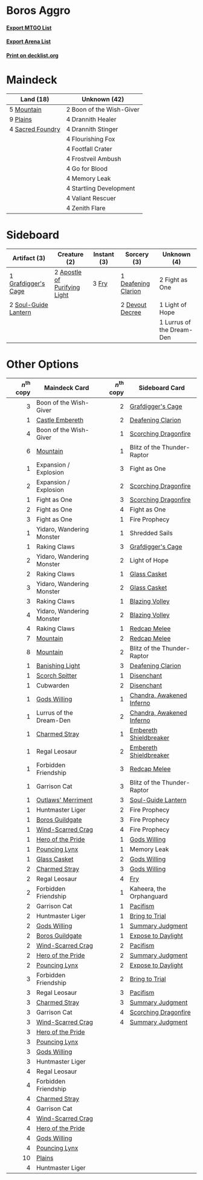 # Boros Aggro

#### [Export MTGO List](../collection/Boros%20Aggro/Boros%20Aggro.txt)
#### [Export Arena List](../collection/Boros%20Aggro/Boros%20Aggro_arena.txt)
#### [Print on decklist.org](http://decklist.org/?deckmain=2%09Boon%20of%20the%20Wish-Giver%0A4%09Drannith%20Healer%0A4%09Drannith%20Stinger%0A4%09Flourishing%20Fox%0A4%09Footfall%20Crater%0A4%09Frostveil%20Ambush%0A4%09Go%20for%20Blood%0A4%09Memory%20Leak%0A5%09Mountain%0A9%09Plains%0A4%09Sacred%20Foundry%0A4%09Startling%20Development%0A4%09Valiant%20Rescuer%0A4%09Zenith%20Flare&deckside=2%09Apostle%20of%20Purifying%20Light%0A1%09Deafening%20Clarion%0A2%09Devout%20Decree%0A2%09Fight%20as%20One%0A3%09Fry%0A1%09Grafdigger's%20Cage%0A1%09Light%20of%20Hope%0A1%09Lurrus%20of%20the%20Dream-Den%0A2%09Soul-Guide%20Lantern)
# Maindeck

|                                         Land (18)                                         |      Unknown (42)      |
|-------------------------------------------------------------------------------------------|------------------------|
|5 [Mountain](http://gatherer.wizards.com/Pages/Card/Details.aspx?multiverseid=439859)      |2 Boon of the Wish-Giver|
|9 [Plains](http://gatherer.wizards.com/Pages/Card/Details.aspx?multiverseid=439856)        |4 Drannith Healer       |
|4 [Sacred Foundry](http://gatherer.wizards.com/Pages/Card/Details.aspx?multiverseid=405106)|4 Drannith Stinger      |
|                                                                                           |4 Flourishing Fox       |
|                                                                                           |4 Footfall Crater       |
|                                                                                           |4 Frostveil Ambush      |
|                                                                                           |4 Go for Blood          |
|                                                                                           |4 Memory Leak           |
|                                                                                           |4 Startling Development |
|                                                                                           |4 Valiant Rescuer       |
|                                                                                           |4 Zenith Flare          |


# Sideboard

|                                         Artifact (3)                                          |                                             Creature (2)                                              |                                  Instant (3)                                   |                                         Sorcery (3)                                          |       Unknown (4)       |
|-----------------------------------------------------------------------------------------------|-------------------------------------------------------------------------------------------------------|--------------------------------------------------------------------------------|----------------------------------------------------------------------------------------------|-------------------------|
|1 [Grafdigger's Cage](http://gatherer.wizards.com/Pages/Card/Details.aspx?multiverseid=278452) |2 [Apostle of Purifying Light](http://gatherer.wizards.com/Pages/Card/Details.aspx?multiverseid=466760)|3 [Fry](http://gatherer.wizards.com/Pages/Card/Details.aspx?multiverseid=466894)|1 [Deafening Clarion](http://gatherer.wizards.com/Pages/Card/Details.aspx?multiverseid=452915)|2 Fight as One           |
|2 [Soul-Guide Lantern](http://gatherer.wizards.com/Pages/Card/Details.aspx?multiverseid=476488)|                                                                                                       |                                                                                |2 [Devout Decree](http://gatherer.wizards.com/Pages/Card/Details.aspx?multiverseid=466767)    |1 Light of Hope          |
|                                                                                               |                                                                                                       |                                                                                |                                                                                              |1 Lurrus of the Dream-Den|


# Other Options

|*n*<sup>th</sup> copy|                                        Maindeck Card                                        |*n*<sup>th</sup> copy|                                           Sideboard Card                                           |
|--------------------:|---------------------------------------------------------------------------------------------|--------------------:|----------------------------------------------------------------------------------------------------|
|                    3|Boon of the Wish-Giver                                                                       |                    2|[Grafdigger's Cage](http://gatherer.wizards.com/Pages/Card/Details.aspx?multiverseid=278452)        |
|                    1|[Castle Embereth](http://gatherer.wizards.com/Pages/Card/Details.aspx?multiverseid=473201)   |                    2|[Deafening Clarion](http://gatherer.wizards.com/Pages/Card/Details.aspx?multiverseid=452915)        |
|                    4|Boon of the Wish-Giver                                                                       |                    1|[Scorching Dragonfire](http://gatherer.wizards.com/Pages/Card/Details.aspx?multiverseid=473101)     |
|                    6|[Mountain](http://gatherer.wizards.com/Pages/Card/Details.aspx?multiverseid=439859)          |                    1|Blitz of the Thunder-Raptor                                                                         |
|                    1|Expansion / Explosion                                                                        |                    3|Fight as One                                                                                        |
|                    2|Expansion / Explosion                                                                        |                    2|[Scorching Dragonfire](http://gatherer.wizards.com/Pages/Card/Details.aspx?multiverseid=473101)     |
|                    1|Fight as One                                                                                 |                    3|[Scorching Dragonfire](http://gatherer.wizards.com/Pages/Card/Details.aspx?multiverseid=473101)     |
|                    2|Fight as One                                                                                 |                    4|Fight as One                                                                                        |
|                    3|Fight as One                                                                                 |                    1|Fire Prophecy                                                                                       |
|                    1|Yidaro, Wandering Monster                                                                    |                    1|Shredded Sails                                                                                      |
|                    1|Raking Claws                                                                                 |                    3|[Grafdigger's Cage](http://gatherer.wizards.com/Pages/Card/Details.aspx?multiverseid=278452)        |
|                    2|Yidaro, Wandering Monster                                                                    |                    2|Light of Hope                                                                                       |
|                    2|Raking Claws                                                                                 |                    1|[Glass Casket](http://gatherer.wizards.com/Pages/Card/Details.aspx?multiverseid=472977)             |
|                    3|Yidaro, Wandering Monster                                                                    |                    2|[Glass Casket](http://gatherer.wizards.com/Pages/Card/Details.aspx?multiverseid=472977)             |
|                    3|Raking Claws                                                                                 |                    1|[Blazing Volley](http://gatherer.wizards.com/Pages/Card/Details.aspx?multiverseid=426821)           |
|                    4|Yidaro, Wandering Monster                                                                    |                    2|[Blazing Volley](http://gatherer.wizards.com/Pages/Card/Details.aspx?multiverseid=426821)           |
|                    4|Raking Claws                                                                                 |                    1|[Redcap Melee](http://gatherer.wizards.com/Pages/Card/Details.aspx?multiverseid=473097)             |
|                    7|[Mountain](http://gatherer.wizards.com/Pages/Card/Details.aspx?multiverseid=439859)          |                    2|[Redcap Melee](http://gatherer.wizards.com/Pages/Card/Details.aspx?multiverseid=473097)             |
|                    8|[Mountain](http://gatherer.wizards.com/Pages/Card/Details.aspx?multiverseid=439859)          |                    2|Blitz of the Thunder-Raptor                                                                         |
|                    1|[Banishing Light](http://gatherer.wizards.com/Pages/Card/Details.aspx?multiverseid=405135)   |                    3|[Deafening Clarion](http://gatherer.wizards.com/Pages/Card/Details.aspx?multiverseid=452915)        |
|                    1|[Scorch Spitter](http://gatherer.wizards.com/Pages/Card/Details.aspx?multiverseid=466913)    |                    1|[Disenchant](http://gatherer.wizards.com/Pages/Card/Details.aspx?multiverseid=847)                  |
|                    1|Cubwarden                                                                                    |                    2|[Disenchant](http://gatherer.wizards.com/Pages/Card/Details.aspx?multiverseid=847)                  |
|                    1|[Gods Willing](http://gatherer.wizards.com/Pages/Card/Details.aspx?multiverseid=442005)      |                    1|[Chandra, Awakened Inferno](http://gatherer.wizards.com/Pages/Card/Details.aspx?multiverseid=466881)|
|                    1|Lurrus of the Dream-Den                                                                      |                    2|[Chandra, Awakened Inferno](http://gatherer.wizards.com/Pages/Card/Details.aspx?multiverseid=466881)|
|                    1|[Charmed Stray](http://gatherer.wizards.com/Pages/Card/Details.aspx?multiverseid=460935)     |                    1|[Embereth Shieldbreaker](http://gatherer.wizards.com/Pages/Card/Details.aspx?multiverseid=473084)   |
|                    1|Regal Leosaur                                                                                |                    2|[Embereth Shieldbreaker](http://gatherer.wizards.com/Pages/Card/Details.aspx?multiverseid=473084)   |
|                    1|Forbidden Friendship                                                                         |                    3|[Redcap Melee](http://gatherer.wizards.com/Pages/Card/Details.aspx?multiverseid=473097)             |
|                    1|Garrison Cat                                                                                 |                    3|Blitz of the Thunder-Raptor                                                                         |
|                    1|[Outlaws' Merriment](http://gatherer.wizards.com/Pages/Card/Details.aspx?multiverseid=473160)|                    3|[Soul-Guide Lantern](http://gatherer.wizards.com/Pages/Card/Details.aspx?multiverseid=476488)       |
|                    1|Huntmaster Liger                                                                             |                    2|Fire Prophecy                                                                                       |
|                    1|[Boros Guildgate](http://gatherer.wizards.com/Pages/Card/Details.aspx?multiverseid=376272)   |                    3|Fire Prophecy                                                                                       |
|                    1|[Wind-Scarred Crag](http://gatherer.wizards.com/Pages/Card/Details.aspx?multiverseid=405452) |                    4|Fire Prophecy                                                                                       |
|                    1|[Hero of the Pride](http://gatherer.wizards.com/Pages/Card/Details.aspx?multiverseid=476273) |                    1|[Gods Willing](http://gatherer.wizards.com/Pages/Card/Details.aspx?multiverseid=442005)             |
|                    1|[Pouncing Lynx](http://gatherer.wizards.com/Pages/Card/Details.aspx?multiverseid=460952)     |                    1|Memory Leak                                                                                         |
|                    1|[Glass Casket](http://gatherer.wizards.com/Pages/Card/Details.aspx?multiverseid=472977)      |                    2|[Gods Willing](http://gatherer.wizards.com/Pages/Card/Details.aspx?multiverseid=442005)             |
|                    2|[Charmed Stray](http://gatherer.wizards.com/Pages/Card/Details.aspx?multiverseid=460935)     |                    3|[Gods Willing](http://gatherer.wizards.com/Pages/Card/Details.aspx?multiverseid=442005)             |
|                    2|Regal Leosaur                                                                                |                    4|[Fry](http://gatherer.wizards.com/Pages/Card/Details.aspx?multiverseid=466894)                      |
|                    2|Forbidden Friendship                                                                         |                    1|Kaheera, the Orphanguard                                                                            |
|                    2|Garrison Cat                                                                                 |                    1|[Pacifism](http://gatherer.wizards.com/Pages/Card/Details.aspx?multiverseid=129667)                 |
|                    2|Huntmaster Liger                                                                             |                    1|[Bring to Trial](http://gatherer.wizards.com/Pages/Card/Details.aspx?multiverseid=457149)           |
|                    2|[Gods Willing](http://gatherer.wizards.com/Pages/Card/Details.aspx?multiverseid=442005)      |                    1|[Summary Judgment](http://gatherer.wizards.com/Pages/Card/Details.aspx?multiverseid=457168)         |
|                    2|[Boros Guildgate](http://gatherer.wizards.com/Pages/Card/Details.aspx?multiverseid=376272)   |                    1|[Expose to Daylight](http://gatherer.wizards.com/Pages/Card/Details.aspx?multiverseid=457152)       |
|                    2|[Wind-Scarred Crag](http://gatherer.wizards.com/Pages/Card/Details.aspx?multiverseid=405452) |                    2|[Pacifism](http://gatherer.wizards.com/Pages/Card/Details.aspx?multiverseid=129667)                 |
|                    2|[Hero of the Pride](http://gatherer.wizards.com/Pages/Card/Details.aspx?multiverseid=476273) |                    2|[Summary Judgment](http://gatherer.wizards.com/Pages/Card/Details.aspx?multiverseid=457168)         |
|                    2|[Pouncing Lynx](http://gatherer.wizards.com/Pages/Card/Details.aspx?multiverseid=460952)     |                    2|[Expose to Daylight](http://gatherer.wizards.com/Pages/Card/Details.aspx?multiverseid=457152)       |
|                    3|Forbidden Friendship                                                                         |                    2|[Bring to Trial](http://gatherer.wizards.com/Pages/Card/Details.aspx?multiverseid=457149)           |
|                    3|Regal Leosaur                                                                                |                    3|[Pacifism](http://gatherer.wizards.com/Pages/Card/Details.aspx?multiverseid=129667)                 |
|                    3|[Charmed Stray](http://gatherer.wizards.com/Pages/Card/Details.aspx?multiverseid=460935)     |                    3|[Summary Judgment](http://gatherer.wizards.com/Pages/Card/Details.aspx?multiverseid=457168)         |
|                    3|Garrison Cat                                                                                 |                    4|[Scorching Dragonfire](http://gatherer.wizards.com/Pages/Card/Details.aspx?multiverseid=473101)     |
|                    3|[Wind-Scarred Crag](http://gatherer.wizards.com/Pages/Card/Details.aspx?multiverseid=405452) |                    4|[Summary Judgment](http://gatherer.wizards.com/Pages/Card/Details.aspx?multiverseid=457168)         |
|                    3|[Hero of the Pride](http://gatherer.wizards.com/Pages/Card/Details.aspx?multiverseid=476273) |                     |                                                                                                    |
|                    3|[Pouncing Lynx](http://gatherer.wizards.com/Pages/Card/Details.aspx?multiverseid=460952)     |                     |                                                                                                    |
|                    3|[Gods Willing](http://gatherer.wizards.com/Pages/Card/Details.aspx?multiverseid=442005)      |                     |                                                                                                    |
|                    3|Huntmaster Liger                                                                             |                     |                                                                                                    |
|                    4|Regal Leosaur                                                                                |                     |                                                                                                    |
|                    4|Forbidden Friendship                                                                         |                     |                                                                                                    |
|                    4|[Charmed Stray](http://gatherer.wizards.com/Pages/Card/Details.aspx?multiverseid=460935)     |                     |                                                                                                    |
|                    4|Garrison Cat                                                                                 |                     |                                                                                                    |
|                    4|[Wind-Scarred Crag](http://gatherer.wizards.com/Pages/Card/Details.aspx?multiverseid=405452) |                     |                                                                                                    |
|                    4|[Hero of the Pride](http://gatherer.wizards.com/Pages/Card/Details.aspx?multiverseid=476273) |                     |                                                                                                    |
|                    4|[Gods Willing](http://gatherer.wizards.com/Pages/Card/Details.aspx?multiverseid=442005)      |                     |                                                                                                    |
|                    4|[Pouncing Lynx](http://gatherer.wizards.com/Pages/Card/Details.aspx?multiverseid=460952)     |                     |                                                                                                    |
|                   10|[Plains](http://gatherer.wizards.com/Pages/Card/Details.aspx?multiverseid=439856)            |                     |                                                                                                    |
|                    4|Huntmaster Liger                                                                             |                     |                                                                                                    |

